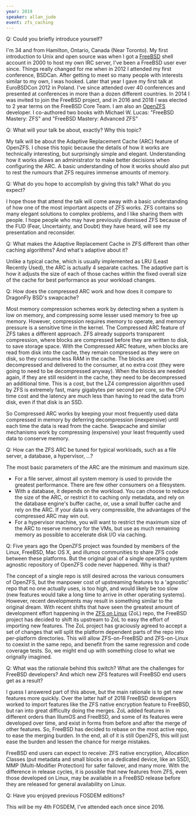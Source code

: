 ```yaml
---
year: 2019
speaker: allan_jude 
event: zfs_caching
---
```


Q: Could you briefly introduce yourself?

I'm 34 and from Hamilton, Ontario, Canada (Near Toronto). My first introduction to Unix and open source was when I got a [FreeBSD](https://www.freebsd.org/) shell account in 2000 to host my own IRC server, I've been a FreeBSD user ever since. Things really changed for me when in 2012 I attended my first conference, BSDCan. After getting to meet so many people with interests similar to my own, I was hooked. Later that year I gave my first talk at EuroBSDCon 2012 in Poland. I've since attended over 40 conferences and presented at conferences in more than a dozen different countries. In 2014 I was invited to join the FreeBSD project, and in 2016 and 2018 I was elected to 2 year terms on the FreeBSD Core Team. I am also an [OpenZFS](http://open-zfs.org) developer. I co-authored two books with Michael W. Lucas: "FreeBSD Mastery: ZFS" and "FreeBSD Mastery: Advanced ZFS"

Q: What will your talk be about, exactly? Why this topic?

My talk will be about the Adaptive Replacement Cache (ARC) feature of OpenZFS. I chose this topic because the details of how it works are technically interesting, but surprisingly simple and elegant. Understanding how it works allows an administrator to make better decisions when configuring the ARC. A basic understanding of how it works should also put to rest the rumours that ZFS requires immense amounts of memory.

Q: What do you hope to accomplish by giving this talk? What do you expect?

I hope those that attend the talk will come away with a basic understanding of how one of the most important aspects of ZFS works. ZFS contains so many elegant solutions to complex problems, and I like sharing them with people. I hope people who may have previously dismissed ZFS because of the FUD (Fear, Uncertainty, and Doubt) they have heard, will see my presentation and reconsider.

Q: What makes the Adaptive Replacement Cache in ZFS different than other caching algorithms? And what's adaptive about it?

Unlike a typical cache, which is usually implemented as LRU (Least Recently Used), the ARC is actually 4 separate caches. The adaptive part is how it adjusts the size of each of those caches within the fixed overall size of the cache for best performance as your workload changes.

Q: How does the compressed ARC work and how does it compare to DragonFly BSD's swapcache?

Most memory compression schemes work by detecting when a system is low on memory, and compressing some lesser used memory to free up memory. However, compression requires memory to operate, and memory pressure is a sensitive time in the kernel. The Compressed ARC feature of ZFS takes a different approach. ZFS already supports transparent compression, where blocks are compressed before they are written to disk, to save storage space. With the Compressed ARC feature, when blocks are read from disk into the cache, they remain compressed as they were on disk, so they consume less RAM in the cache. The blocks are decompressed and delivered to the consumer, at no extra cost (they were going to need to be decompressed anyway). When the blocks are needed again, if they are still resident in the cache, they need to be decompressed an additional time. This is a cost, but the LZ4 compression algorithm used by ZFS is extremely fast, many gigabytes per second per core, so the CPU time cost and the latency are much less than having to read the data from disk, even if that disk is an SSD.

So Compressed ARC works by keeping your most frequently used data compressed in memory by deferring decompression (inexpensive) until each time the data is read from the cache. Swapcache and similar mechanisms work by compressing (expensive) your least frequently used data to conserve memory.

Q: How can the ZFS ARC be tuned for typical workloads, such as a file server, a database, a hypervisor, ...?

The most basic parameters of the ARC are the minimum and maximum size.

  * For a file server, almost all system memory is used to provide the greatest performance. There are few other consumers on a filesystem.
  * With a database, it depends on the workload. You can choose to reduce the size of the ARC, or restrict it to caching only metadata, and rely on the database engine's buffer cache, or, use a small buffer cache and rely on the ARC. If your data is very compressible, the advantages of the compressed ARC may win out.
  * For a hypervisor machine, you will want to restrict the maximum size of the ARC to reserve memory for the VMs, but use as much remaining memory as possible to accelerate disk I/O via caching.

Q: Five years ago the OpenZFS project was founded by members of the Linux, FreeBSD, Mac OS X, and illumos communities to share ZFS code between these platforms. But the original goal of a single operating system agnostic repository of OpenZFS code never happened. Why is that?

The concept of a single repo is still desired across the various consumers of OpenZFS, but the manpower cost of upstreaming features to a 'agnostic' repo that no one actually uses, is too high, and would likely be too slow (new features would take a long time to arrive in other operating systems). However, recent developments may result in something similar to the original dream. With recent shifts that have seen the greatest amount of development effort happening in the [ZFS on Linux](https://zfsonlinux.org/) (ZoL) repo, the FreeBSD project has decided to shift its upstream to ZoL to easy the effort of importing new features. The ZoL project has graciously agreed to accept a set of changes that will split the platform dependent parts of the repo into per-platform directories. This will allow ZFS-on-FreeBSD and ZFS-on-Linux to coexist in the same repo, and benefit from the same regression and code coverage tests. So, we might end up with something close to what we orignally imagined.

Q: What was the rationale behind this switch? What are the challenges for FreeBSD developers? And which new ZFS features will FreeBSD end users get as a result?

I guess I answered part of this above, but the main rationale is to get new features more quickly. Over the latter half of 2018 FreeBSD developers worked to import features like the ZFS native encryption feature to FreeBSD, but ran into great difficulty doing the merges. ZoL added features in different orders than IllumOS and FreeBSD, and some of its features were developed over time, and exist in forms from before and after the merge of other features. So, FreeBSD has decided to rebase on the most active repo, to ease the merging burden. In the end, all of it is still OpenZFS, this will just ease the burden and lessen the chance for merge mistakes.

FreeBSD end users can expect to receive: ZFS native encryption, Allocation Classes (put metadata and small blocks on a dedicated device, like an SSD), MMP (Multi-Modifier Protection) for safer failover, and many more. With the difference in release cycles, it is possible that new features from ZFS, even those developed on Linux, may be available in a FreeBSD release before they are released for general availability on Linux.

Q: Have you enjoyed previous FOSDEM editions? 

This will be my 4th FOSDEM, I've attended each once since 2016.
